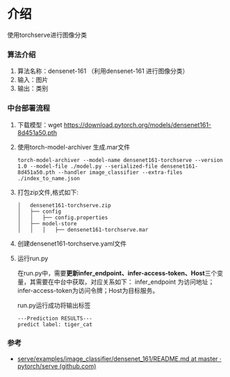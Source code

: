 # 介绍

使用torchserve进行图像分类

### 算法介绍

1. 算法名称：densenet-161 （利用densenet-161 进行图像分类）
2. 输入：图片
3. 输出：类别

### 中台部署流程

1. 下载模型：wget https://download.pytorch.org/models/densenet161-8d451a50.pth

2. 使用torch-model-archiver 生成.mar文件

   ```
   torch-model-archiver --model-name densenet161-torchserve --version 1.0 --model-file ./model.py --serialized-file densenet161-8d451a50.pth --handler image_classifier --extra-files ./index_to_name.json
   ```

3. 打包zip文件,格式如下:

   ```
   │   densenet161-torchserve.zip
   │   ├── config
   │   │   ├── config.properties
   │   ├── model-store
   │   │   │   ├── densenet161-torchserve.mar
   ```

4. 创建densenet161-torchserve.yaml文件

5. 运行run.py

   在run.py中，需要**更新infer_endpoint、infer-access-token、Host**三个变量，其需要在中台中获取，对应关系如下：
   infer_endpoint 为访问地址；infer-access-token为访问令牌；Host为目标服务。

   run.py运行成功将输出标签

   ```
   ---Prediction RESULTS---
   predict label: tiger_cat
   ```

### 参考

- [serve/examples/image_classifier/densenet_161/README.md at master · pytorch/serve (github.com)](https://github.com/pytorch/serve/blob/master/examples/image_classifier/densenet_161/README.md)

